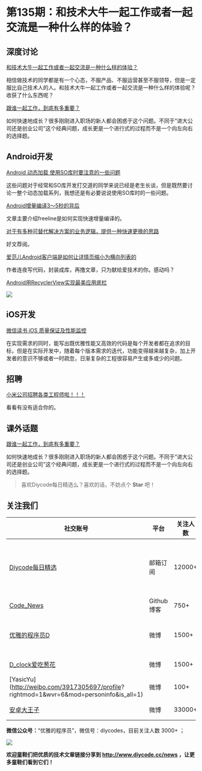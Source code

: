 # 第135期：和技术大牛一起工作或者一起交流是一种什么样的体验？

## 深度讨论

[和技术大牛一起工作或者一起交流是一种什么样的体验？](https://www.diycode.cc/topics/235)

相信做技术的同学都是有一个心态，不服产品、不服运营甚至不服领导，但是一定服比自己技术人的人。和技术大牛一起工作或者一起交流是一种什么样的体验呢？收获了什么东西呢？

[跟谁一起工作，到底有多重要？](http://mp.weixin.qq.com/s/9jSOcLPs7xs-UrQFbepp9g)

如何快速地成长？很多刚刚进入职场的新人都会困惑于这个问题。不同于“进大公司还是创业公司”这个经典问题，成长更是一个进行式的过程而不是一个向左向右的选择题。


## Android开发

[Android 动态加载 使用SO库时要注意的一些问题](https://segmentfault.com/a/1190000005646078)

这些问题对于经常和SO库开发打交道的同学来说已经是老生长谈，但是既然要讨论一整个动态加载系列，我想还是有必要说说使用SO库时的一些问题。

[Android增量编译3～5秒的背后](http://www.jianshu.com/p/37e31d924be9)

文章主要介绍freeline是如何实现快速增量编译的。

[对于有多种可替代解决方案的业务逻辑，提供一种快速更换的思路](https://v1sk.github.io/2016/12/11/%E8%A7%A3%E8%80%A6%E6%80%9D%E8%B7%AF/)

好文荐阅。

[爱范儿Android客户端是如何让详情页缩小为横向列表的](https://gold.xitu.io/post/584d8fd38e450a006ac7b0c6)

作者连夜写代码，封装成库，再撸文章，只为献给爱技术的你。感动吗？

[Android用RecyclerView实现最美应用底栏](http://www.jianshu.com/p/7202416974f6)

![](http://upload-images.jianshu.io/upload_images/2495533-2c98b30ee98d288b.gif?imageMogr2/auto-orient/strip)

## iOS开发

[微信读书 iOS 质量保证及性能监控](http://wereadteam.github.io/2016/12/12/Monitor/)

在实现需求的同时，能写出既优雅性能又高效的代码是每个开发者都在追求的目标，但是在实际开发中，随着每个版本需求的迭代，功能变得越来越复杂，加上开发者的意识不够或者一时疏忽，日渐复杂的工程很容易产生或多或少的问题。

## 招聘

[小米公司招聘各类工程师啦！！！](https://www.diycode.cc/topics/495)

看看有没有适合你的。

## 课外话题

[跟谁一起工作，到底有多重要？](http://mp.weixin.qq.com/s/9jSOcLPs7xs-UrQFbepp9g)

如何快速地成长？很多刚刚进入职场的新人都会困惑于这个问题。不同于“进大公司还是创业公司”这个经典问题，成长更是一个进行式的过程而不是一个向左向右的选择题。

> 喜欢Diycode每日精选么？喜欢的话，不妨点个 **Star** 吧！

## 关注我们

| 社交账号  |  平台  | 关注人数 | 说明 |
| -------- | -------- | -------- | -------- |
| [Diycode每日精选](http://list.qq.com/cgi-bin/qf_invite?id=d469993d2c888e971c0fbb2309c4d84256968386b126b967)|   邮箱订阅  | 12000+ | 每日分享一次Android、iOS、Swfit技术干货  |
| [Code_News](https://github.com/DiyCodes/code_news) |    Github博客  |750+ | 每日邮件推送列表  |
| [优雅的程序员D](http://weibo.com/u/5891258264) |   微博  | 1500+ | 官方微博，每日分享开源信息  |
| [D_clock爱吃葱花](http://weibo.com/u/2480694892)  |   微博  | 1500+ | 日报发起人  |
|[YasicYu](http://weibo.com/3917305697/profile? rightmod=1&wvr=6&mod=personinfo&is_all=1)  |   微博  | 100+ | 日报发起人  |
|[安卓大王子](http://weibo.com/apkbus/)   |   微博  | 33000+ | 日报发起人  |

**微信公众号：**“优雅的程序员”，微信号：diycodes，目前关注人数 3000+ ；

![](http://upload-images.jianshu.io/upload_images/1846413-b42abfa70f909099.jpg?imageMogr2/auto-orient/strip%7CimageView2/2/w/1240)

**欢迎童鞋们把优质的技术文章链接分享到 http://www.diycode.cc/news ，让更多童鞋们看到它们！**
